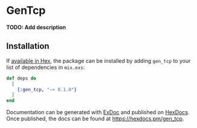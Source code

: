 # GenTcp

**TODO: Add description**

## Installation

If [available in Hex](https://hex.pm/docs/publish), the package can be installed
by adding `gen_tcp` to your list of dependencies in `mix.exs`:

```elixir
def deps do
  [
    {:gen_tcp, "~> 0.1.0"}
  ]
end
```

Documentation can be generated with [ExDoc](https://github.com/elixir-lang/ex_doc)
and published on [HexDocs](https://hexdocs.pm). Once published, the docs can
be found at <https://hexdocs.pm/gen_tcp>.

